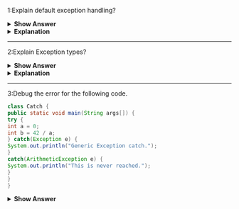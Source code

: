1:Explain default exception handling? 
<details><summary><b> Show Answer</b></summary>
default exception handling
</details>
<details><summary><b> Explanation</b></summary>
Whenever an exception has occurred, the method creates an Object known as an Exception Object and hands it off to the run-time system(JVM). The exception object contains the name and description of the exception and the current state of the program where the exception has occurred. Creating the Exception Object and handling it in the run-time system is called throwing an Exception. There might be a list of the methods that had been called to get to the method where an exception occurred. This ordered list of the methods is called Call Stack. The run-time system searches the call stack to find the method that contains a block of code that can handle the occurred exception. The block of the code is called an Exception handler.The run-time system starts searching from the method in which the exception occurred, and proceeds through the call stack in the reverse order in which methods were called.If it finds an appropriate handler, then it passes the occurred exception to it. An appropriate handler means the type of the exception object thrown matches the type of the exception object it can handle.
If the run-time system searches all the methods on the call stack and couldn’t have found the appropriate handler, then the run-time system handover the Exception Object to the default exception handler, which is part of the run-time system. This handler prints the exception information in the following format and terminates the program abnormally.
```java
Exception in thread "xxx" Name of Exception : Description
... ...... ..  // Call Stack
```
</details>

---

2:Explain Exception types? 
<details><summary><b> Show Answer</b></summary>
Types of exceptions
</details>
<details><summary><b> Explanation</b></summary>
All exception types are subclasses of the built-in class Throwable. Which
is at the top of the exception class hierarchy. Immediately below Throwable class, there are two subclasses that partition exceptions into two distinct branches. One branch is headed by Exception. This class is used for exceptional conditions that user programs should catch. This is also the class that you will subclass to create your own custom exception
types. The another subclass of Exception is  RuntimeException class and 
exceptions of this type are automatically defined for the programs that you write and include things such as divide by zero,array index bounds.
The other branch is topped by Error, which defines exceptions that are not expected to be caught under normal circumstances by your program. Exceptions of type Error are used by the Java run-time system to indicate errors having to do with the run-time environment, itself. Stack overflow is an example of such an error.
</details>

---

3:Debug the error for the following code.
 ``` java 
class Catch {
public static void main(String args[]) {
try {
int a = 0;
int b = 42 / a;
} catch(Exception e) {
System.out.println("Generic Exception catch.");
}
catch(ArithmeticException e) { 
System.out.println("This is never reached.");
}
}
}
```
<details><summary><b> Show Answer</b></summary>
reverse the order of the catch statements.
<details><summary><b> Explanation</b></summary>
```java
catch(ArithmeticException e) { 
System.out.println("This is never reached.");
}
catch(Exception e) {
System.out.println("Generic Exception catch.");
}
```
</details>

---

4:Predict the output of  the following code.
 ``` java 
class TryCatch {
public static void main(String args[]) {
try {
int x = args.length;
int y = 42 / x;
System.out.println("x = " + x);
try { 
if(x==1) x = x/(x-x); 
if(x==2) {
int z[] = { 1 };
z[10] = 25; 
}
} catch(ArrayIndexOutOfBoundsException e) {
System.out.println("Array index out-of-bounds: " + e);
}
} catch(ArithmeticException e) {
System.out.println("Divide by 0: " + e);
}
}
}
```
<details><summary><b> Show Answer</b></summary>
<details><summary><b> Explanation</b></summary>
```java
C:\>java TryCatch
Divide by 0: java.lang.ArithmeticException: / by zero
C:\>java TryCatch One
a = 1
Divide by 0: java.lang.ArithmeticException: / by zero
C:\>java TryCatch One Two
a = 2
Array index out-of-bounds:
java.lang.ArrayIndexOutOfBoundsException
```
</details>

---

5:Explain Chained Exception? 
<details><summary><b> Show Answer</b></summary>
Chained exceptions
</details>
<details><summary><b> Explanation</b></summary>
The chained exception feature allows you to associate another exception with an exception.This second exception describes the cause of the first exception. For example,In a situation where a method throws an ArithmeticException because of an attempt to divide by zero. However, the actual cause of the problem was that an I/O error occurred, which caused the divisor to be set improperly. Although the method must certainly throw
an ArithmeticException, since that is the error that occurred, you might also want to let the calling code know that the underlying cause was an I/O error. Chained exceptions let you handle this, and any other situation in which layers of exceptions exist.
</details>

---

6:Predict the output of  the following code.
 ``` java 
class ChainDemo {
static void proc() {
NullPointerException e = new NullPointerException("top layer");
e.initCause(new ArithmeticException("cause"));
throw e;
}
public static void main(String args[]) {
try {
proc();
} catch(NullPointerException e) {
System.out.println("Caught: " + e);
System.out.println("Original cause: " +e.getCause());
}
}
}
```
<details><summary><b> Show Answer</b></summary>
Chained Exceptions
<details><summary><b> Explanation</b></summary>
```java
Caught: java.lang.NullPointerException: top layer
Original cause: java.lang.ArithmeticException: cause
```
</details>

---

7:What are the methods of Throwable class? 
<details><summary><b> Show Answer</b></summary>
methods of Throwable class
<details><summary><b> Explanation</b></summary>
`public String getMessage()` – This method returns the message String of Throwable and the message can be provided while creating the exception through its constructor.
`public String getLocalizedMessage() ` – This method is provided so that subclasses can override it to provide a locale-specific message to the calling program. Throwable class implementation of this method use getMessage() method to return the exception message.
`public synchronized Throwable getCause() ` – This method returns the cause of the exception or null if the cause is unknown.
`public String toString()` – This method returns the information about Throwable in String format, the returned String contains the name of Throwable class and localized message.
`public void printStackTrace()` – This method prints the stack trace information to the standard error stream, this method is overloaded and we can pass PrintStream or PrintWriter as an argument to write the stack trace information to the file or stream.
</details>
</details>

---

8:Explain the best practices  of Exception Handling? 
<details><summary><b> Show Answer</b></summary>
best practices  of Exception Handling
<details><summary><b> Explanation</b></summary>
– Base classes of Exception hierarchy don’t provide any useful information, that’s why Java has so many exception classes, such as IOException with further sub-classes as FileNotFoundException, EOFException, etc. We should always throw and catch specific exception classes so that caller will know the root cause of the exception easily and process them. This makes debugging easy and helps client applications handle exceptions appropriately.
– Since java enforces to either handle the checked exception or to declare it in the method signature, sometimes developers tend to catch the exception and log the error. But this practice is harmful because the caller program doesn’t get any notification for the exception. We should catch exceptions only when we can handle them appropriately.While implementing any feature, we should always throw exceptions back to the caller and let them decide how to handle it.
– Since exceptions halt the processing of the program, we should close all the resources in finally block.
– We should always log exception messages and while throwing exceptions provide a clear message so that caller will know easily why the exception occurred. We should always avoid an empty catch block that just consumes the exception and doesn’t provide any meaningful details of the exception for debugging.
– It’s always better to define an exception handling strategy at the design time and rather than throwing and catching multiple exceptions, we can create a custom exception with an error code and the caller program can handle these error codes. It’s also a good idea to create a utility method to process different error codes and use them.
– When you create your custom exception, make sure it ends with Exception so that it will be clear from the name itself that it’s an exception class. 
– Exceptions are costly and sometimes it’s not required to throw exceptions at all and we can return a boolean variable to the caller program to indicate whether an operation was successful or not. This is helpful where the operation is optional and you don’t want your program to get stuck because it fails. 
</details>
</details>

---

9:What is a Call Stack in exceptions? 
<details><summary><b> Show Answer</b></summary>
The call stack is the ordered list of methods that had been called to get to a specific method.These are the methods which were called to get to the method in which the error occurred.
</details>

---

10:Explain the types of exceptions? 
<details><summary><b> Show Answer</b></summary>
Types of exceptions
<details><summary><b> Explanation</b></summary>
- ArithmeticException is thrown when an exceptional condition has occurred in an arithmetic operation.
- ArrayIndexOutOfBoundsException is thrown to indicate that an array has been accessed with an illegal index. The index is either negative or greater than or equal to the size of the array.
- ClassNotFoundException is raised when we try to access a class whose definition is not found.
- FileNotFoundException is raised when a file is not accessible or does not open.
- IOException is thrown when an input-output operation is failed or interrupted.
- InterruptedException is thrown when a thread is waiting, sleeping, or doing some processing, and it is interrupted.
</details>
</details>

---

11:What is an Error class in exceptions? 
<details><summary><b> Show Answer</b></summary>
Error class in exceptions
<details><summary><b> Explanation</b></summary>
An Error class in exception handling is a subclass of Throwable which represents a serious problem that a reasonable application should not try to catch. The method does not have to declare an Error or any of its subclasses in its throws clause for it to be thrown during the execution of a method. The most common subclasses of the Error class are Java OutOfMemoryError and StackOverflowError classes.
</details>
</details>

---

12:What is a SocketException? 
<details><summary><b> Show Answer</b></summary>
SocketException
<details><summary><b> Explanation</b></summary>
SocketException occurs on the server-side when the client closed the socket connection before the response could be returned over the socket. For example, by quitting the browser before the response was retrieved. Connection reset simply means that a TCP(Tranmission control protocol) reset  was received. 
</details>
</details>

---

13:Predict the output of  the following code.
 ``` java 
class ExceptionNumber
{
   public static void main(String args[])
   {
      try{
	 int n=Integer.parseInt ("ABC") ;
	 System.out.println(n);
      }catch(NumberFormatException e){
	  System.out.println("Number format exception occurred");
       }
   }
}
```
<details><summary><b> Show Answer</b></summary>
Number format exception occurred
</details>

---

14:Predict the output of  the following code.
 ``` java 
public class ExceptionString
{
   public static void main(String args[])
   {
      try{
	 String s="Revature";
	 System.out.println(s.length());;
	 char t = s.charAt(0);
	 t = str.charAt(15);
	 System.out.println(t);
      }catch(StringIndexOutOfBoundsException e){
	  System.out.println("StringIndexOutOfBoundsException!!");
       }
   }
}
```
<details><summary><b> Show Answer</b></summary>
StringIndexOutOfBoundsException
</details>

---

15:Predict the output of  the following code.
 ``` java 
class ExceptionString1
{
   public static void main(String args[])
   {
	try{
		String s=null;
		System.out.println (s.length());
	}
        catch(NullPointerException e){
		System.out.println("NullPointerException");
	}
   }
}
```
<details><summary><b> Show Answer</b></summary>
NullPointerException
</details>

